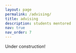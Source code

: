 ```yaml
---
layout: page
permalink: /advising/
title: advising
description: students mentored
nav: true
nav_order: 7
---
```


Under construction!
<!--- For now, this page is assumed to be a static description of your courses. You can convert it to a collection similar to `_projects/` so that you can have a dedicated page for each course.

Organize your courses by years, topics, or universities, however you like! -->

